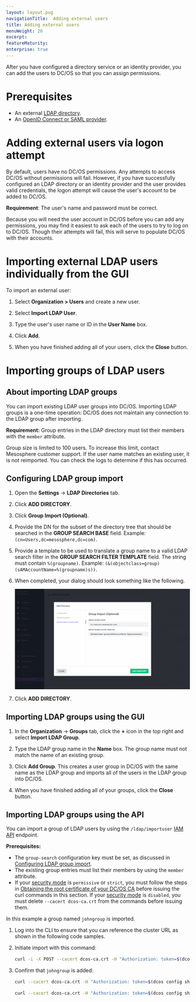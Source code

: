 ```yaml
---
layout: layout.pug
navigationTitle:  Adding external users
title: Adding external users
menuWeight: 20
excerpt:
featureMaturity:
enterprise: true
---
```


After you have configured a directory service or an identity provider, you can add the users to DC/OS so that you can assign permissions.

# Prerequisites
    
- An external [LDAP directory](/1.11/security/ldap/). 
- An [OpenID Connect or SAML provider](/1.11/security/sso/).
 
# Adding external users via logon attempt
By default, users have no DC/OS permissions. Any attempts to access DC/OS without permissions will fail. However, if you have successfully configured an LDAP directory or an identity provider and the user provides valid credentials, the logon attempt will cause the user's account to be added to DC/OS. 

**Requirement**: The user's name and password must be correct.

Because you will need the user account in DC/OS before you can add any permissions, you may find it easiest to ask each of the users to try to log on to DC/OS. Though their attempts will fail, this will serve to populate DC/OS with their accounts.

# Importing external LDAP users individually from the GUI

To import an external user:

1. Select **Organization > Users** and create a new user.

2. Select **Import LDAP User**.

3. Type the user's user name or ID in the **User Name** box.

4. Click **Add**. 

5. When you have finished adding all of your users, click the **Close** button.


# Importing groups of LDAP users

## About importing LDAP groups

You can import existing LDAP user groups into DC/OS. Importing LDAP groups is a one-time operation: DC/OS does not maintain any connection to the LDAP group after importing. 

**Requirement:** Group entries in the LDAP directory must list their members with the `member` attribute.

Group size is limited to 100 users. To increase this limit, contact Mesosphere customer support. If the user name matches an existing user, it is not reimported. You can check the logs to determine if this has occurred. 

## Configuring LDAP group import

1. Open the **Settings** -> **LDAP Directories** tab.

2. Click **ADD DIRECTORY**.

3. Click **Group Import (Optional)**. 

4. Provide the DN for the subset of the directory tree that should be searched in the **GROUP SEARCH BASE** field. Example: `(cn=Users,dc=mesosphere,dc=com)`.

5. Provide a template to be used to translate a group name to a valid LDAP search filter in the **GROUP SEARCH FILTER TEMPLATE** field. The string must contain `%(groupname)`. Example: `(&(objectclass=group)(sAMAccountName=%(groupname)s))`.

6. When completed, your dialog should look something like the following.

   ![LDAP Group Import Configuration](/1.11/img/ldap-group-import.png)

7. Click **ADD DIRECTORY**.

## Importing LDAP groups using the GUI

1. In the **Organization** -> **Groups** tab, click the **+** icon in the top right and select **Import LDAP Group**.

1. Type the LDAP group name in the **Name** box. The group name must not match the name of an existing group. 

1. Click **Add Group**. This creates a user group in DC/OS with the same name as the LDAP group and imports all of the users in the LDAP group into DC/OS.

1. When you have finished adding all of your groups, click the **Close** button.


## Importing LDAP groups using the API

You can import a group of LDAP users by using the `/ldap/importuser` [IAM API](/1.11/security/iam-api/) endpoint. 

**Prerequisites:**

-  The `group-search` configuration key must be set, as discussed in [Configuring LDAP group import](#Configuring-LDAP-group-import).
-  The existing group entries must list their members by using the `member` attribute.
- If your [security mode](/1.11/security/#security-modes) is `permissive` or `strict`, you must follow the steps in [Obtaining the root certificate of your DC/OS CA](/1.11/networking/tls-ssl/get-cert/) before issuing the curl commands in this section. If your [security mode](/1.11/security/#security-modes) is `disabled`, you must delete `--cacert dcos-ca.crt` from the commands before issuing them.

In this example a group named `johngroup` is imported.

1.  Log into the CLI to ensure that you can reference the cluster URL as shown in the following code samples.

1.  Initiate import with this command:

    ```bash
    curl -i -X POST --cacert dcos-ca.crt -H "Authorization: token=$(dcos config show core.dcos_acs_token)" --data '{"groupname": "johngroup"}' --header "Content-Type: application/json" $(dcos config show core.dcos_url)/acs/api/v1/ldap/importgroup
    ```

1.  Confirm that `johngroup` is added:

    ```bash
    curl --cacert dcos-ca.crt -H "Authorization: token=$(dcos config show core.dcos_acs_token)" $(dcos config show core.dcos_url)/acs/api/v1/groups/johngroup
    ```
    
    ```bash
    curl --cacert dcos-ca.crt -H "Authorization: token=$(dcos config show core.dcos_acs_token)" $(dcos config show core.dcos_url)/acs/api/v1/groups/johngroup/users
    ```




